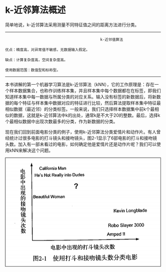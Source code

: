 # k-近邻算法概述

简单地说，k-近邻算法采用测量不同特征值之间的距离方法进行分类。

---

```
                                           k-近邻值算法

优点：精度高，对异常值不敏感，无数据输入假定。

缺点：计算复杂度高，空间复杂度高。

使用数据范围：数值型和标称型。
```

---

本书讲解的第一个机器学习算法是k-近邻算法（kNN），它的工作原理是：存在一个样本数据集合，也称作训练样本集，并且样本集中每个数据都在在标签，即我们知道样本集中每一数据与所属分类的对应关系。输入没有标签的新数据后，将新数据的每个特征与样本集中数据对应的特征进行比较，然后算法提取样本集中特征最相似数据（最近邻）的分类标签。一般来说，我们只选择样本数据集中前k个最相似的数据，这就是k-近邻算法中k的出处，通常k是不大于20的整数。最后，选择k个最相似数据中出现次数最多的分类，作为新数据的分类。

现在我们回到前面电影分类的例子，使用k-近邻算法分类爱情片和动作片。有人曾经统计过很多电影的打斗镜头和接吻镜头，图2-1显示了6部电影的打斗和接吻镜头数。加入有一部未看过的电影，如何确定他是爱情片还是动作片呢？我们可以使用kNN来解决这个问题。

![](/assets/电影分类.png)



















